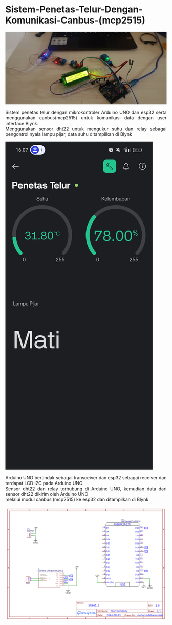 # Sistem-Penetas-Telur-Dengan-Komunikasi-Canbus-(mcp2515)

![prototype](https://github.com/AlbarArozaki/Sistem-Penetas-Telur-Dengan-Komunikasi-Canbus-mcp2515-/blob/main/Prototype.jpg)


<p style="text-align: justify"> Sistem penetas telur dengan mikrokontroler Arduino UNO dan esp32 serta menggunakan canbus(mcp2515) untuk komunikasi data dengan user interface Blynk. <br /> Menggunakan sensor dht22 untuk mengukur suhu dan relay sebagai pengontrol nyala lampu pijar, data suhu ditampilkan di Blynk </p>

![tampilan blynk](https://github.com/AlbarArozaki/Sistem-Penetas-Telur-Dengan-Komunikasi-Canbus-mcp2515-/blob/main/Tampilan%20Blynk.jpg)

<p style="text-align: justify"> Arduino UNO bertindak sebagai transceiver dan esp32 sebagai receiver dan terdapat LCD I2C pada Arduino UNO. <br /> Sensor dht22 dan relay terhubung di Arduino UNO, kemudian data dari sensor dht22 dikirim oleh Arduino UNO <br /> melalui modul canbus (mcp2515) ke esp32 dan ditampilkan di Blynk </p>

![skema](https://github.com/AlbarArozaki/Sistem-Penetas-Telur-Dengan-Komunikasi-Canbus-mcp2515-/blob/main/esp32.png)
